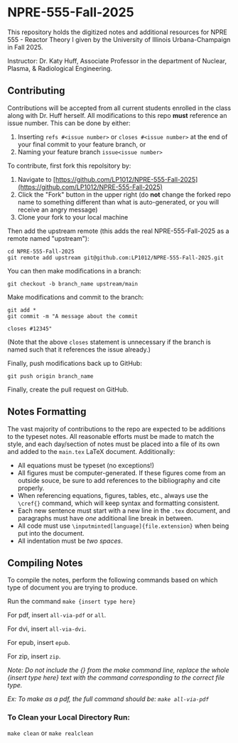 # NPRE-555-Fall-2025
This repository holds the digitized notes and additional resources for NPRE 555 - Reactor Theory I given by the University of Illinois Urbana-Champaign in Fall 2025.

Instructor: Dr. Katy Huff, Associate Professor in the department of Nuclear, Plasma, & Radiological Engineering.

## Contributing
Contributions will be accepted from all current students enrolled in the class along with Dr. Huff herself.
All modifications to this repo **must** reference an issue number. 
This can be done by either:
1. Inserting `refs #<issue number>` or `closes #<issue number>` at the end of your final commit to your feature branch, or
2. Naming your feature branch `issue<issue number>`

To contribute, first fork this repolsitory by:
1. Navigate to [https://github.com/LP1012/NPRE-555-Fall-2025](https://github.com/LP1012/NPRE-555-Fall-2025)
2. Click the "Fork" button in the upper right (do **not** change the forked repo name to something different than what is auto-generated, or you will receive an angry message)
3. Clone your fork to your local machine

Then add the upstream remote (this adds the real NPRE-555-Fall-2025 as a remote named "upstream"):
```
cd NPRE-555-Fall-2025
git remote add upstream git@github.com:LP1012/NPRE-555-Fall-2025.git
```

You can then make modifications in a branch:
```
git checkout -b branch_name upstream/main
```
Make modifications and commit to the branch:
```
git add *
git commit -m "A message about the commit

closes #12345"
```
(Note that the above `closes` statement is unnecessary if the branch is named such that it references the issue already.)

Finally, push modifications back up to GitHub:
```
git push origin branch_name
```
Finally, create the pull request on GitHub.

## Notes Formatting
The vast majority of contributions to the repo are expected to be additions to the typeset notes. 
All reasonable efforts must be made to match the style, and each day/section of notes must be placed into a file of its own and added to the `main.tex` LaTeX document.
Additionally:
- All equations must be typeset (no exceptions!)
- All figures must be computer-generated. If these figures come from an outside souce, be sure to add references to the bibliography and cite properly.
- When referencing equations, figures, tables, etc., always use the `\cref{}` command, which will keep syntax and formatting consistent.
- Each new sentence must start with a new line in the `.tex` document, and paragraphs must have *one* additional line break in between.
- All code must use `\inputminted[language]{file.extension}` when being put into the document.
- All indentation must be *two spaces*.

## Compiling Notes
To compile the notes, perform the following commands based on which type of document you are trying to produce. 


Run the command
`make {insert type here}`


For pdf, insert `all-via-pdf` or `all`.

For dvi, insert `all-via-dvi`.

For epub, insert `epub`.

For zip, insert `zip`.

*Note: Do not include the {} from the make command line, replace the whole {insert type here} text with the command corresponding to the correct file type.*

*Ex: To make as a pdf, the full command should be: `make all-via-pdf`*

### To Clean your Local Directory Run:

`make clean` or `make realclean`